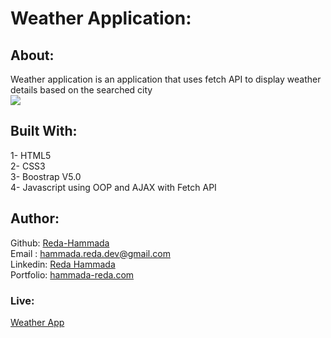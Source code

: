 # Weather Application:  
## About:  
 Weather application is an application that uses fetch API to display weather details based on the searched city   
![](https://github.com/Reda-Hammada/Weather-API-Project/blob/main/Capture.PNG)
## Built With:  
1- HTML5  
2- CSS3  
3- Boostrap V5.0  
4- Javascript using OOP and AJAX with Fetch API    
## Author:  
Github: [Reda-Hammada](https://github.com/Reda-Hammada)  
Email : hammada.reda.dev@gmail.com  
Linkedin: [Reda Hammada](https://www.linkedin.com/in/reda-hammada-9653a8203/)  
Portfolio: [hammada-reda.com](https://www.hammada-reda.com/)  
### Live:  
[Weather App](https://reda-hammada.github.io/Weather-API-Project/code/index.html)  
